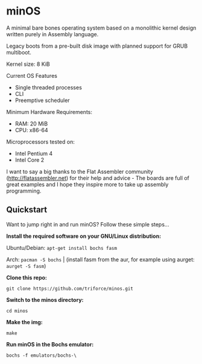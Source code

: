 minOS
=====

A minimal bare bones operating system based on a monolithic kernel design written purely in Assembly language.

Legacy boots from a pre-built disk image with planned support for GRUB multiboot.

Kernel size: 8 KiB

Current OS Features
* Single threaded processes
* CLI
* Preemptive scheduler

Minimum Hardware Requirements:

* RAM: 20 MiB
* CPU: x86-64

Microprocessors tested on:

* Intel Pentium 4
* Intel Core 2

I want to say a big thanks to the Flat Assembler community (http://flatassembler.net) for their help and advice - The boards are full of great examples and I hope they inspire more to take up assembly programming.

Quickstart
----------
<p>Want to jump right in and run minOS? Follow these simple steps...</p>

<p><strong>Install the required software on your GNU/Linux distribution:</strong></p>
<p>Ubuntu/Debian: <code>apt-get install bochs fasm</code></p>
<p>Arch: <code>pacman -S bochs</code> | (install fasm from the aur, for example using aurget: <code>aurget -S fasm</code>)</p>

<p><strong>Clone this repo:</strong></p>
<code>git clone https://github.com/triforce/minos.git</code>

<p><strong>Switch to the minos directory:</strong></p>
<code>cd minos</code>

<p><strong>Make the img:</strong></p>
<code>make</code>

<p><strong>Run minOS in the Bochs emulator:</strong></p>
<code>bochs -f emulators/bochs-\<ubuntu|arch\></code>
